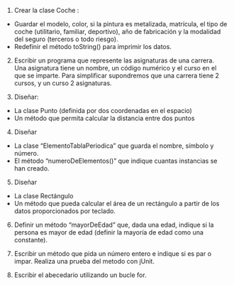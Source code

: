 1. Crear la clase Coche : 
  -  Guardar el modelo, color, si la pintura es metalizada, matrícula, el tipo de coche (utilitario,
     familiar, deportivo), año de fabricación y la modalidad del seguro (terceros o todo riesgo).
  -  Redefinir el método toString() para imprimir los datos.

2. Escribir un programa que represente las asignaturas de una carrera. Una asignatura tiene un
   nombre, un código numérico y el curso en el que se imparte.
   Para simplificar supondremos que una carrera tiene 2 cursos, y un curso 2 asignaturas.
  
3. Diseñar: 
  - La clase Punto (definida por dos coordenadas en el espacio)
  - Un método que permita calcular la distancia entre dos puntos

4. Diseñar
  - La clase “ElementoTablaPeriodica” que guarda el nombre, símbolo y número.
  - El método “numeroDeElementos()” que indique cuantas instancias se han creado.

5. Diseñar
  - La clase Rectángulo
  - Un método que pueda calcular el área de un rectángulo a partir de los datos
    proporcionados por teclado.

6. Definir un método “mayorDeEdad” que, dada una edad, indique si la persona es mayor de edad
   (definir la mayoría de edad como una constante).

7. Escribir un método que pida un número entero e indique si es par o impar. Realiza una prueba del metodo con jUnit.

8. Escribir el abecedario utilizando un bucle for.